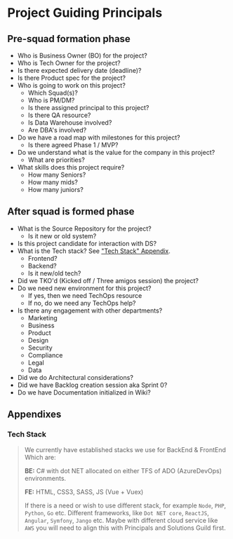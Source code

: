 # Project Guiding Principals
## Pre-squad formation phase
- Who is Business Owner (BO) for the project?
- Who is Tech Owner for the project?
- Is there expected delivery date (deadline)?
- Is there Product spec for the project?
- Who is going to work on this project?
  - Which Squad(s)?
  - Who is PM/DM?
  - Is there assigned principal to this project?
  - Is there QA resource?
  - Is Data Warehouse involved?
  - Are DBA's involved?
- Do we have a road map with milestones for this project?
  - Is there agreed Phase 1 / MVP?
- Do we understand what is the value for the company in this project?
  - What are priorities?
- What skills does this project require?
  - How many Seniors?
  - How many mids?
  - How many juniors?

## After squad is formed phase
- What is the Source Repository for the project?
  - Is it new or old system?
- Is this project candidate for interaction with DS?
- What is the Tech stack? See ["Tech Stack" Appendix](#tech_stack).
  - Frontend?
  - Backend?
  - Is it new/old tech?  
- Did we TKO'd (Kicked off / Three amigos session) the project?
- Do we need new environment for this project?
  - If yes, then we need TechOps resource
  - If no, do we need any TechOps help?
- Is there any engagement with other departments?
  - Marketing
  - Business
  - Product
  - Design
  - Security
  - Compliance
  - Legal
  - Data
- Did we do Architectural considerations?
- Did we have Backlog creation session aka Sprint 0?
- Do we have Documentation initialized in Wiki?


## Appendixes
### <a id="tech_stack"></a>Tech Stack
> We currently have established stacks we use for BackEnd & FrontEnd
> Which are:
>
> **BE:** C# with dot NET allocated on either TFS of ADO (AzureDevOps) environments.
>
> **FE:** HTML, CSS3, SASS, JS (Vue + Vuex)
>
> If there is a need or wish to use different stack, for example `Node`, `PHP`, `Python`, `Go` etc. Different frameworks, like `Dot NET core`, `ReactJS`, `Angular`, `Symfony`, `Jango` etc. Maybe with different cloud service like `AWS` you will need to align this with Principals and Solutions Guild first.
